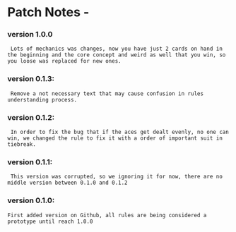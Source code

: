 # Patch Notes - 
### version 1.0.0 
     Lots of mechanics was changes, now you have just 2 cards on hand in the beginning and the core concept and weird as well that you win, so you loose was replaced for new ones.
### version 0.1.3:
     Remove a not necessary text that may cause confusion in rules understanding process.
### version 0.1.2:
     In order to fix the bug that if the aces get dealt evenly, no one can win, we changed the rule to fix it with a order of important suit in tiebreak.
     
### version 0.1.1:
     This version was corrupted, so we ignoring it for now, there are no middle version between 0.1.0 and 0.1.2
### version 0.1.0:
    First added version on Github, all rules are being considered a prototype until reach 1.0.0
